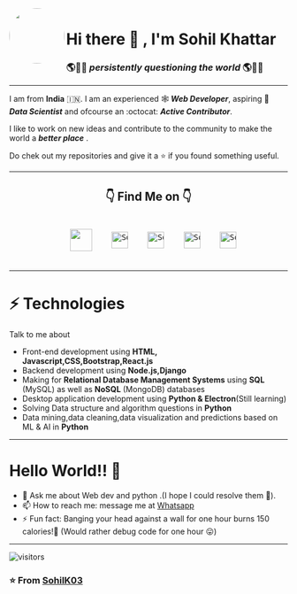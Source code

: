 <img align=left style='border-radius:100%' height=100 src='https://user-images.githubusercontent.com/56331870/87241969-0e022d80-c446-11ea-9e76-0c5f417259d4.png'>

# Hi there 👋 , I'm **Sohil Khattar**

### 🌎🙋‍♂️ _persistently questioning the world_ 🌎🙋‍♂️

---



<div>
 <p>

I am from **India** :india:. I am an experienced 🕸 ***Web Developer***, aspiring 🔬 ***Data Scientist*** and ofcourse an :octocat: ***Active Contributor***.

I like to work on new ideas and contribute to the community to make the world a ***better place*** .

Do chek out my repositories and give it a ⭐ if you found something useful.

</h4>
</div>

---
<center> 

<div align=center> 

 ## 👇 Find Me on 👇

</center>
<pre align=center>
<center>
  <a href='https://sohilkhattar.herokuapp.com/'><img align=center style='margin:5px' width="40px"  src='https://user-images.githubusercontent.com/56331870/87245069-f33cb280-c45f-11ea-8127-e3a1e5b2b314.png'></a>   <a href="https://www.linkedin.com/in/sohil-khattar-444663113/"><img align=center alt="Sohil Khattar | Linkedin" style='margin:5px' width="30px"  src="https://user-images.githubusercontent.com/56331870/87244912-8bd23300-c45e-11ea-872b-4cf61181b832.png" /></a>   <a href="https://twitter.com/KhattarSohil"><img align=center alt="Sohil Khattar | Twitter" style='margin:5px' width="30px" src="https://user-images.githubusercontent.com/56331870/87244929-a9070180-c45e-11ea-9946-c238b39a36f5.png" /></a>   <a href="https://www.instagram.com/sohilkhattar/"><img align=center style='margin:5px' alt="Sohil Khattar | Instagram" width="30px" src="https://user-images.githubusercontent.com/56331870/87244896-6513fc80-c45e-11ea-9563-9a47d7fc5bc5.png" /></a>   <a href="mailto:sohilkhattar123@gmail.com"><img align=center style='margin:5px' alt="Sohil Khattar | Gmail" width="30px" src="https://user-images.githubusercontent.com/56331870/87244939-c4720c80-c45e-11ea-9ec3-f64c22290562.png" /></a></center>
</pre>

---

# ⚡ Technologies

Talk to me about
- Front-end development using **HTML, Javascript,CSS,Bootstrap,React.js**
- Backend development using **Node.js,Django**
- Making for **Relational Database Management Systems** using **SQL** (MySQL) as well as **NoSQL** (MongoDB) databases
- Desktop application development using **Python & Electron**(Still learning)
- Solving Data structure and algorithm questions in **Python**
- Data mining,data cleaning,data visualization and predictions based on ML & AI in **Python**

---
# Hello World!! 🤔
- 💬 Ask me about Web dev and python .(I hope I could resolve them 🤨).
- 📫 How to reach me: message me at [Whatsapp](https://wa.me/919871624403)
- ⚡ Fun fact: Banging your head against a wall for one hour burns 150 calories!🤕 (Would rather debug code for one hour 😛) 
---
![visitors](https://visitor-badge.glitch.me/badge?page_id=SohilK03.SohilK03)

<h3>

⭐️ From [SohilK03](https://github.com/SohilK03)

</h3>

